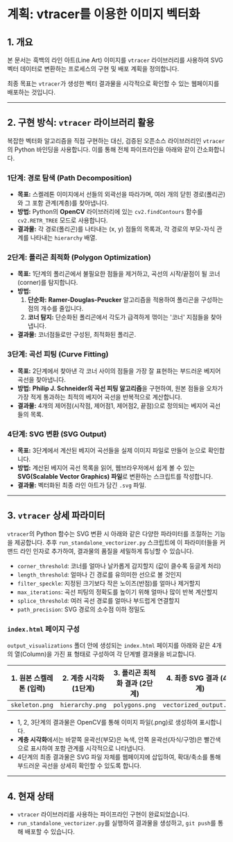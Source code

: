 # 계획: vtracer를 이용한 이미지 벡터화

## 1. 개요

본 문서는 흑백의 라인 아트(Line Art) 이미지를 `vtracer` 라이브러리를 사용하여 SVG 벡터 데이터로 변환하는 프로세스의 구현 및 배포 계획을 정의합니다.

최종 목표는 `vtracer`가 생성한 벡터 결과물을 시각적으로 확인할 수 있는 웹페이지를 배포하는 것입니다.

---

## 2. 구현 방식: `vtracer` 라이브러리 활용

복잡한 벡터화 알고리즘을 직접 구현하는 대신, 검증된 오픈소스 라이브러리인 `vtracer`의 Python 바인딩을 사용합니다. 이를 통해 전체 파이프라인을 아래와 같이 간소화합니다.

### 1단계: 경로 탐색 (Path Decomposition)

*   **목표:** 스켈레톤 이미지에서 선들의 외곽선을 따라가며, 여러 개의 닫힌 경로(폴리곤)와 그 포함 관계(계층)를 찾아냅니다.
*   **방법:** Python의 **OpenCV** 라이브러리에 있는 `cv2.findContours` 함수를 `cv2.RETR_TREE` 모드로 사용합니다.
*   **결과물:** 각 경로(폴리곤)를 나타내는 (x, y) 점들의 목록과, 각 경로의 부모-자식 관계를 나타내는 `hierarchy` 배열.

### 2단계: 폴리곤 최적화 (Polygon Optimization)

*   **목표:** 1단계의 폴리곤에서 불필요한 점들을 제거하고, 곡선의 시작/끝점이 될 코너(corner)를 탐지합니다.
*   **방법:**
    1.  **단순화:** **Ramer-Douglas-Peucker** 알고리즘을 적용하여 폴리곤을 구성하는 점의 개수를 줄입니다.
    2.  **코너 탐지:** 단순화된 폴리곤에서 각도가 급격하게 꺾이는 '코너' 지점들을 찾아냅니다.
*   **결과물:** 코너점들로만 구성된, 최적화된 폴리곤.

### 3단계: 곡선 피팅 (Curve Fitting)

*   **목표:** 2단계에서 찾아낸 각 코너 사이의 점들을 가장 잘 표현하는 부드러운 베지어 곡선을 찾아냅니다.
*   **방법:** **Philip J. Schneider의 곡선 피팅 알고리즘**을 구현하여, 원본 점들을 오차가 가장 적게 통과하는 최적의 베지어 곡선을 반복적으로 계산합니다.
*   **결과물:** 4개의 제어점(시작점, 제어점1, 제어점2, 끝점)으로 정의되는 베지어 곡선들의 목록.

### 4단계: SVG 변환 (SVG Output)

*   **목표:** 3단계에서 계산된 베지어 곡선들을 실제 이미지 파일로 만들어 눈으로 확인합니다.
*   **방법:** 계산된 베지어 곡선 목록을 읽어, 웹브라우저에서 쉽게 볼 수 있는 **SVG(Scalable Vector Graphics) 파일**로 변환하는 스크립트를 작성합니다.
*   **결과물:** 벡터화된 최종 라인 아트가 담긴 `.svg` 파일.

---

## 3. `vtracer` 상세 파라미터

`vtracer`의 Python 함수는 SVG 변환 시 아래와 같은 다양한 파라미터를 조절하는 기능을 제공합니다. 추후 `run_standalone_vectorizer.py` 스크립트에 이 파라미터들을 커맨드 라인 인자로 추가하여, 결과물의 품질을 세밀하게 튜닝할 수 있습니다.

*   `corner_threshold`: 코너를 얼마나 날카롭게 감지할지 (값이 클수록 둥글게 처리)
*   `length_threshold`: 얼마나 긴 경로를 유의미한 선으로 볼 것인지
*   `filter_speckle`: 지정된 크기보다 작은 노이즈(반점)를 얼마나 제거할지
*   `max_iterations`: 곡선 피팅의 정확도를 높이기 위해 얼마나 많이 반복 계산할지
*   `splice_threshold`: 여러 곡선 경로를 얼마나 부드럽게 연결할지
*   `path_precision`: SVG 경로의 소수점 이하 정밀도

### `index.html` 페이지 구성

`output_visualizations` 폴더 안에 생성되는 `index.html` 페이지를 아래와 같은 4개의 열(Column)을 가진 표 형태로 구성하여 각 단계별 결과물을 비교합니다.

| 1. 원본 스켈레톤 (입력) | 2. 계층 시각화 (1단계) | 3. 폴리곤 최적화 결과 (2단계) | 4. 최종 SVG 결과 (4단계) |
| :---: | :---: | :---: | :---: |
| `skeleton.png` | `hierarchy.png` | `polygons.png` | `vectorized_output.svg` |

*   1, 2, 3단계의 결과물은 OpenCV를 통해 이미지 파일(.png)로 생성하여 표시합니다.
*   **계층 시각화**에서는 바깥쪽 윤곽선(부모)은 녹색, 안쪽 윤곽선(자식/구멍)은 빨간색으로 표시하여 포함 관계를 시각적으로 나타냅니다.
*   4단계의 최종 결과물은 SVG 파일 자체를 웹페이지에 삽입하여, 확대/축소를 통해 부드러운 곡선을 상세히 확인할 수 있도록 합니다.


---

## 4. 현재 상태

*   `vtracer` 라이브러리를 사용하는 파이프라인 구현이 완료되었습니다.
*   `run_standalone_vectorizer.py`를 실행하여 결과물을 생성하고, `git push`를 통해 배포할 수 있습니다.